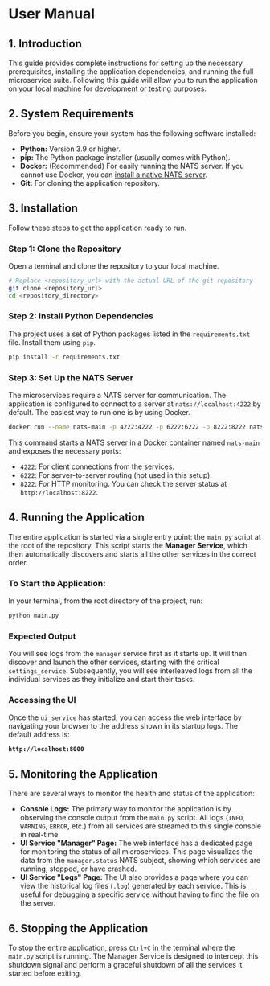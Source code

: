 # User Manual

## 1. Introduction

This guide provides complete instructions for setting up the necessary prerequisites, installing the application dependencies, and running the full microservice suite. Following this guide will allow you to run the application on your local machine for development or testing purposes.

## 2. System Requirements

Before you begin, ensure your system has the following software installed:

-   **Python:** Version 3.9 or higher.
-   **pip:** The Python package installer (usually comes with Python).
-   **Docker:** (Recommended) For easily running the NATS server. If you cannot use Docker, you can [install a native NATS server](https://docs.nats.io/nats-server/installation).
-   **Git:** For cloning the application repository.

## 3. Installation

Follow these steps to get the application ready to run.

### Step 1: Clone the Repository

Open a terminal and clone the repository to your local machine.

```bash
# Replace <repository_url> with the actual URL of the git repository
git clone <repository_url>
cd <repository_directory>
```

### Step 2: Install Python Dependencies

The project uses a set of Python packages listed in the `requirements.txt` file. Install them using `pip`.

```bash
pip install -r requirements.txt
```

### Step 3: Set Up the NATS Server

The microservices require a NATS server for communication. The application is configured to connect to a server at `nats://localhost:4222` by default. The easiest way to run one is by using Docker.

```bash
docker run --name nats-main -p 4222:4222 -p 6222:6222 -p 8222:8222 nats:latest
```

This command starts a NATS server in a Docker container named `nats-main` and exposes the necessary ports:
-   `4222`: For client connections from the services.
-   `6222`: For server-to-server routing (not used in this setup).
-   `8222`: For HTTP monitoring. You can check the server status at `http://localhost:8222`.

## 4. Running the Application

The entire application is started via a single entry point: the `main.py` script at the root of the repository. This script starts the **Manager Service**, which then automatically discovers and starts all the other services in the correct order.

### To Start the Application:

In your terminal, from the root directory of the project, run:

```bash
python main.py
```

### Expected Output

You will see logs from the `manager` service first as it starts up. It will then discover and launch the other services, starting with the critical `settings_service`. Subsequently, you will see interleaved logs from all the individual services as they initialize and start their tasks.

### Accessing the UI

Once the `ui_service` has started, you can access the web interface by navigating your browser to the address shown in its startup logs. The default address is:

**`http://localhost:8000`**

## 5. Monitoring the Application

There are several ways to monitor the health and status of the application:

-   **Console Logs:** The primary way to monitor the application is by observing the console output from the `main.py` script. All logs (`INFO`, `WARNING`, `ERROR`, etc.) from all services are streamed to this single console in real-time.
-   **UI Service "Manager" Page:** The web interface has a dedicated page for monitoring the status of all microservices. This page visualizes the data from the `manager.status` NATS subject, showing which services are running, stopped, or have crashed.
-   **UI Service "Logs" Page:** The UI also provides a page where you can view the historical log files (`.log`) generated by each service. This is useful for debugging a specific service without having to find the file on the server.

## 6. Stopping the Application

To stop the entire application, press `Ctrl+C` in the terminal where the `main.py` script is running. The Manager Service is designed to intercept this shutdown signal and perform a graceful shutdown of all the services it started before exiting.
